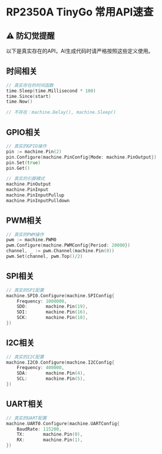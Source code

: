 # RP2350A TinyGo 常用API速查

## ⚠️ 防幻觉提醒
以下是真实存在的API，AI生成代码时请严格按照这些定义使用。

## 时间相关
```go
// 真实存在的时间函数
time.Sleep(time.Millisecond * 100)
time.Since(start)
time.Now()

// 不存在：machine.Delay(), machine.Sleep()
```

## GPIO相关
```go
// 真实的GPIO操作
pin := machine.Pin(2)
pin.Configure(machine.PinConfig{Mode: machine.PinOutput})
pin.Set(true)
pin.Get()

// 真实的引脚模式
machine.PinOutput
machine.PinInput
machine.PinInputPullup
machine.PinInputPulldown
```

## PWM相关
```go
// 真实的PWM操作
pwm := machine.PWM0
pwm.Configure(machine.PWMConfig{Period: 20000})
channel, _ := pwm.Channel(machine.Pin(0))
pwm.Set(channel, pwm.Top()/2)
```

## SPI相关
```go
// 真实的SPI配置
machine.SPI0.Configure(machine.SPIConfig{
    Frequency: 1000000,
    SDO:       machine.Pin(19),
    SDI:       machine.Pin(16),
    SCK:       machine.Pin(18),
})
```

## I2C相关
```go
// 真实的I2C配置
machine.I2C0.Configure(machine.I2CConfig{
    Frequency: 400000,
    SDA:       machine.Pin(4),
    SCL:       machine.Pin(5),
})
```

## UART相关
```go
// 真实的UART配置
machine.UART0.Configure(machine.UARTConfig{
    BaudRate: 115200,
    TX:       machine.Pin(0),
    RX:       machine.Pin(1),
})
```

